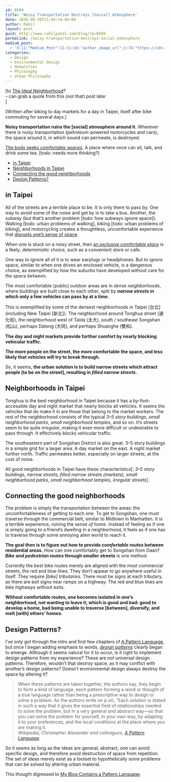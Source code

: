 ```yaml
---
id: 6569
title: 'Noisy Transportation Destroys [Social] Atmosphere'
date: 2016-04-30T21:44:14-04:00
author: Rahil
layout: post
guid: http://www.rahilpatel.com/blog/?p=6569
permalink: /noisy-transportation-destroys-social-atmosphere
medium_post:
  - 'O:11:"Medium_Post":11:{s:16:"author_image_url";s:74:"https://cdn-images-1.medium.com/fit/c/200/200/1*dmbNkD5D-u45r44go_cf0g.png";s:10:"author_url";s:28:"https://medium.com/@rahil627";s:11:"byline_name";N;s:12:"byline_email";N;s:10:"cross_link";s:2:"no";s:2:"id";s:12:"54e50ce6c0c4";s:21:"follower_notification";s:3:"yes";s:7:"license";s:19:"all-rights-reserved";s:14:"publication_id";s:2:"-1";s:6:"status";s:6:"public";s:3:"url";s:89:"https://medium.com/@rahil627/noisy-transportation-destroys-social-atmosphere-54e50ce6c0c4";}'
categories:
  - Design
  - Environmental Design
  - Humanities
  - Philosophy
  - Urban Philosophy
---
```

[to [The Ideal Neighborhood](http://www.rahilpatel.com/blog/the-ideal-neighborhood)?  
&#8211; can grab a quote from this (not that) post later  
]

[Written after biking to day markets for a day in Taipei, itself after bike commuting for several days.]

**Noisy transportation ruins the [social] atmosphere around it.** Wherever there is noisy transportation (petroleum-powered motorcycles and cars), the space around it, in which sound can permeate, is destroyed.

[The body seeks _comfortable spaces_](http://www.rahilpatel.com/blog/creating-comfortable-places). A place where once can sit, talk, and drink some tea. [todo: needs more thinking?]

<div id="toc_container" class="toc_transparent have_bullets">
  <p class="toc_title">
  </p>
  
  <ul class="toc_list">
    <li>
      <a href="#in_taipei">in Taipei</a>
    </li>
    <li>
      <a href="#neighborhoods_in_taipei">Neighborhoods in Taipei</a>
    </li>
    <li>
      <a href="#connecting_the_good_neighborhoods">Connecting the good neighborhoods</a>
    </li>
    <li>
      <a href="#design_patterns">Design Patterns?</a>
    </li>
  </ul>
</div>

## <span id="in_taipei">in Taipei</span>

All of the streets are a terrible place to be. It is only there to pass by. One way to avoid some of the noise and get by is to take a bus. Another, the subway (but that’s another problem [todo: how subways ignore space]). Walking [todo: urban problems of walking], biking [todo: urban problems of biking], and motorcycling creates a thoughtless, uncomfortable experience that [disrupts one&#8217;s sense of space](http://www.rahilpatel.com/blog/transportation-disrupts-sense-of-space).

When one is stuck on a noisy street, then [an _exclusive comfortable place_](http://www.rahilpatel.com/blog/creating-comfortable-places) is a likely, deterministic choice, such as a convenient store or cafe.

One way to ignore all of it is to wear earplugs or headphones. But to ignore space, similar to when one drives an enclosed vehicle, is a dangerous choice, as exemplified by how the suburbs have developed without care for _the space between_.

The most comfortable (public) outdoor areas are in _dense neighborhoods_, where buildings are built close to each other, split by **_narrow streets_ in which only a few vehicles can pass by at a time.**

This is exemplified by some of the densest neighborhoods in Taipei \[台北\] (including New Taipei [新北]). The neighborhood around Tonghua street (通化街), the neighborhood west of Taida (太大), south / southeast Songshan (松山), perhaps Datong (大同), and perhaps Shuanghe (雙和).

**The day and night markets provide further comfort by nearly blocking vehicular traffic.**

**The more people on the street, the more comfortable the space, and less likely that vehicles will try to break through.**

So, it seems, **the urban solution is to build narrow streets which attract people [to be on the street], resulting in _filled narrow streets_.**

## <span id="neighborhoods_in_taipei">Neighborhoods in Taipei</span>

Tonghua is the best neighborhood in Taipei because it has a by-foot-accessible day and night market that nearly blocks all vehicles. It seems the vehicles that do make it in are those that belong to the market workers. The rest of the neighborhood consists of the typical _3–5 story buildings_, _small neighborhood parks_, _small neighborhood temples_, and so on. It’s streets seem to be quite _irregular_, making it even more difficult or undesirable to pass through. It effectively blocks vehicular traffic.

The southeastern part of Songshan District is also great. 3–5 story buildings in a simple grid for a larger area. A day market on the east. A night market further north. Traffic permeates better, especially on larger streets, at the cost of noise.

All good neighborhoods in Taipei have these characteristics[: _3–5 story buildings, narrow streets, filled narrow streets (markets), small neighborhood parks, small neighborhood temples, irregular streets_].

## <span id="connecting_the_good_neighborhoods">Connecting the good neighborhoods</span>

The problem is simply the transportation between the areas: the uncomfortableness of getting to each one. To get to Songshan, one must traverse through the commercial belt, similar to Midtown in Manhatten. It is a terrible experience, ruining the _sense of home_. Instead of feeling as if one is simply going to a friend’s dwelling in a neighborhood, it feels as if one has to traverse through some annoying alien world to reach it.

**The goal then is to figure out how to provide _comfortable routes_ between residential areas.** How can one comfortably get to Songshan from Daan? **_Bike and pedestrian routes_ through smaller streets** is one method.

Currently the best bike routes merely are aligned with the most commercial streets, the red and blue lines. They don’t appear to go anywhere useful in itself. They require _[bike] tributaries_. There must be signs at each tributary, as there are exit signs near ramps on a highway. The red and blue lines are _bike highways_ without exits.

**Without comfortable routes, one becomes isolated in one’s neighborhood, not wanting to leave it, which is good and bad: good to develop a home, bad being unable to traverse [between], diversify, and melt [with] others&#8217; homes.**

## <span id="design_patterns">Design Patterns?</span>

I&#8217;ve only got through the intro and first few chapters of [A Pattern Language](https://en.wikipedia.org/wiki/Pattern_language), but once I began adding emphasis to words, [_design patterns_](https://en.wikipedia.org/wiki/Design_pattern) clearly began to emerge. Although it seems natural for it to occur, is it right to implement design patterns from my experience? These are not universal design patterns. Therefore, wouldn&#8217;t that destroy space, as it may conflict with another&#8217;s design patterns? Doesn&#8217;t environmental design always destroy the space by altering it?

> When these patterns are taken together, the authors say, they begin to form a kind of language, each pattern forming a word or thought of a true language rather than being a prescriptive way to design or solve a problem. As the authors write on p xiii, &#8220;Each solution is stated in such a way that it gives the essential field of relationships needed to solve the problem, but in a very general and abstract way—so that you can solve the problem for yourself, in your own way, by adapting it to your preferences, and the local conditions at the place where you are making it.  
> <cite><em>Wikipedia</em>, Christopher Alexander and colleagues, <a href="https://en.m.wikipedia.org/wiki/A_Pattern_Language"><em>A Pattern Language</em></a></cite>

So it seems as long as the ideas are general, abstract, one can avoid specific design, and therefore avoid destruction of space from repetition. The set of ideas merely exist as a toolset to hypothetically solve problems that can be solved by altering urban material.

This thought digressed to [My Blog Contains a Pattern Language](http://www.rahilpatel.com/blog/my-blog-contains-a-pattern-language).